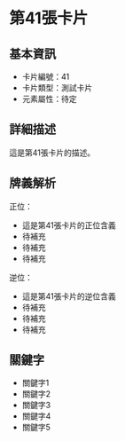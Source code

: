 # 第41張卡片

## 基本資訊
- 卡片編號：41
- 卡片類型：測試卡片
- 元素屬性：待定

## 詳細描述
這是第41張卡片的描述。

## 牌義解析
正位：
- 這是第41張卡片的正位含義
- 待補充
- 待補充
- 待補充

逆位：
- 這是第41張卡片的逆位含義
- 待補充
- 待補充
- 待補充

## 關鍵字
- 關鍵字1
- 關鍵字2
- 關鍵字3
- 關鍵字4
- 關鍵字5
